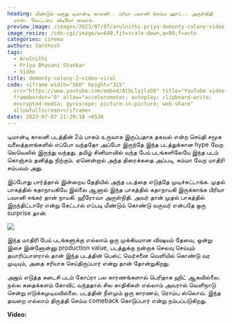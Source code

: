 ```yaml
---
heading: மீண்டும் வருது டிமான்டி காலனி.. ப்ரியா பவானி செம்ம ஹாட்.. அருள்நிதி
  மாஸ். லேட்டஸ்ட் வீடியோ வைரல்.
preview_image: /images/2023/07/07/arulnithi-priya-demonty-colony-video-2-.jpg
image_resize: /cdn-cgi/image/w=640,fit=scale-down,q=80,f=auto
categories: cinema
authors: Santhosh
tags:
  - Arulnithi
  - Priya Bhavani Shankar
  - Video
title: demonty-colony-2-video-viral
code: <iframe width="560" height="315"
  src="https://www.youtube.com/embed/AtbLlyjla50" title="YouTube video player"
  frameborder="0" allow="accelerometer; autoplay; clipboard-write;
  encrypted-media; gyroscope; picture-in-picture; web-share"
  allowfullscreen></iframe>
date: 2023-07-07 21:29:18 +0530
---
```



டிமான்டி காலனி படத்தின் 2ம் பாகம் உருவாக இருப்பதாக தகவல் என்ற செய்தி சமூக வலைத்தளங்களில் எப்போ வந்ததோ அப்போ இருந்தே இந்த படத்துக்கான hype வேற  லெவெலில் இருந்து வந்தது. தமிழ் சினிமாவில் வந்த பேய் படங்களிலேயே இந்த படம் கொஞ்சம் தனித்து நிற்கும். ஏனென்றால் அந்த திரைக்கதை அப்படி, சும்மா வேற மாதிரி சம்பவம் அது.

இப்போது பார்த்தால் இன்றைய தேதியில் அந்த படத்தை எடுத்தே முடிச்சுட்டாங்க. முதல் பாகத்தில் கதாநாயகியே இல்லை ஆனால் இந்த பாகத்தில் கதாநாயகி இருக்காங்க பிரியா பவானி சங்கர் தான் நாயகி. ஹீரோவா அருள்நிதி. அவர் தான் முதல் பாகத்தில் இறந்திட்டாரே என்று கேட்டால் எப்படி மீண்டும் கொண்டு வருவர் என்பதே ஒரு surprise தான்.

![](/images/2023/07/07/arulnithi-priya-demonty-colony-video-1-.jpg)

இந்த மாதிரி பேய் படங்களுக்கு எல்லாம் ஒரு முக்கியமான விஷயம் தேவை, ஒன்று இசை இன்னோன்னு production value, படத்துக்கு நன்றாக செலவு செய்யும் தயாரிப்பாளரால் தான் இந்த படத்தின் பெஸ்ட் வெர்சனை வெளியில் கொண்டு வர முடியும், அதை சரியாக செய்திருப்பார் என்று தான் தோன்றுகிறது. 

அஜய் எடுத்த கடைசி படம் கோப்ரா பல காரணங்களால் பெரிதாக ஹிட் ஆகவில்லை. நல்ல கதைக்களம் கோவிட் வந்ததால் சில காதிகிகள் எல்லாம் அவரால் வெளிநாடு சென்று எடுக்கமுடியவில்லை. படத்தின் நீளமும் ஒரு காரணம், ரொம்ப ஸ்லொவ். இந்த தவறை எல்லாம் திருத்தி செம்ம comeback கொடுப்பார் என்று நம்பப்படுகிறது. 

**V﻿ideo:**
